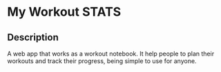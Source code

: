 # My Workout STATS 


## Description
A web app that works as a workout notebook. It help people to plan their workouts and track their progress, being simple to use for anyone.
